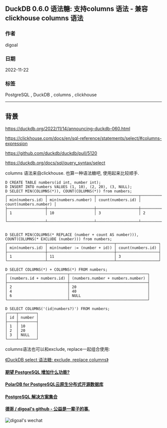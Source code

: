 ## DuckDB 0.6.0 语法糖: 支持columns 语法 - 兼容clickhouse columns 语法  
          
### 作者          
digoal          
          
### 日期          
2022-11-22         
          
### 标签          
PostgreSQL , DuckDB , columns , clickhouse             
          
----          
          
## 背景          
  
https://duckdb.org/2022/11/14/announcing-duckdb-060.html  
  
https://clickhouse.com/docs/en/sql-reference/statements/select/#columns-expression  
  
https://github.com/duckdb/duckdb/pull/5120  
  
https://duckdb.org/docs/sql/query_syntax/select  
  
columns 语法来自clickhouse. 也算一种语法糖吧, 使用起来比较顺手.     
  
  
```  
D CREATE TABLE numbers(id int, number int);  
D INSERT INTO numbers VALUES (1, 10), (2, 20), (3, NULL);  
D SELECT MIN(COLUMNS(*)), COUNT(COLUMNS(*)) from numbers;  
┌─────────────────┬─────────────────────┬───────────────────┬───────────────────────┐  
│ min(numbers.id) │ min(numbers.number) │ count(numbers.id) │ count(numbers.number) │  
├─────────────────┼─────────────────────┼───────────────────┼───────────────────────┤  
│ 1               │ 10                  │ 3                 │ 2                     │  
└─────────────────┴─────────────────────┴───────────────────┴───────────────────────┘  
  
  
D SELECT MIN(COLUMNS(* REPLACE (number + count AS number))), COUNT(COLUMNS(* EXCLUDE (number))) from numbers;  
┌─────────────────┬──────────────────────────────┬───────────────────┐  
│ min(numbers.id) │ min(number := (number + id)) │ count(numbers.id) │  
├─────────────────┼──────────────────────────────┼───────────────────┤  
│ 1               │ 11                           │ 3                 │  
└─────────────────┴──────────────────────────────┴───────────────────┘  
  
D SELECT COLUMNS(*) + COLUMNS(*) FROM numbers;  
┌───────────────────────────┬───────────────────────────────────┐  
│ (numbers.id + numbers.id) │ (numbers.number + numbers.number) │  
├───────────────────────────┼───────────────────────────────────┤  
│ 2                         │ 20                                │  
│ 4                         │ 40                                │  
│ 6                         │ NULL                              │  
└───────────────────────────┴───────────────────────────────────┘  
  
D SELECT COLUMNS('(id|numbers?)') FROM numbers;  
┌────┬────────┐  
│ id │ number │  
├────┼────────┤  
│ 1  │ 10     │  
│ 2  │ 20     │  
│ 3  │ NULL   │  
└────┴────────┘  
```  
  
columns语法也可以和exclude, replace一起组合使用:  
  
[《DuckDB select 语法糖: exclude, replace columns》](../202210/20221027_03.md)    
  
  
#### [期望 PostgreSQL 增加什么功能?](https://github.com/digoal/blog/issues/76 "269ac3d1c492e938c0191101c7238216")
  
  
#### [PolarDB for PostgreSQL云原生分布式开源数据库](https://github.com/ApsaraDB/PolarDB-for-PostgreSQL "57258f76c37864c6e6d23383d05714ea")
  
  
#### [PostgreSQL 解决方案集合](https://yq.aliyun.com/topic/118 "40cff096e9ed7122c512b35d8561d9c8")
  
  
#### [德哥 / digoal's github - 公益是一辈子的事.](https://github.com/digoal/blog/blob/master/README.md "22709685feb7cab07d30f30387f0a9ae")
  
  
![digoal's wechat](../pic/digoal_weixin.jpg "f7ad92eeba24523fd47a6e1a0e691b59")
  
